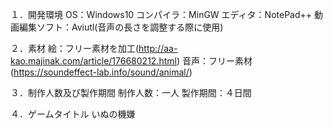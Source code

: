 １．開発環境
OS：Windows10
コンパイラ：MinGW
エディタ：NotePad++
動画編集ソフト：Aviutl(音声の長さを調整する際に使用)

２．素材
絵：フリー素材を加工(http://aa-kao.majinak.com/article/176680212.html)
音声：フリー素材(https://soundeffect-lab.info/sound/animal/)

３．制作人数及び製作期間
制作人数：一人
製作期間：４日間

４．ゲームタイトル
いぬの機嫌

